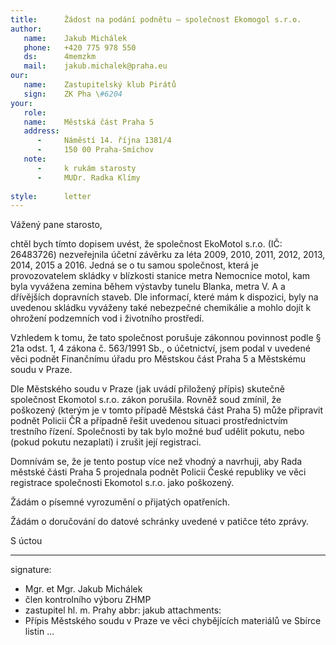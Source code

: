 ```yaml
---
title:      Žádost na podání podnětu – společnost Ekomogol s.r.o.
author:
   name:    Jakub Michálek
   phone:   +420 775 978 550
   ds:      4memzkm
   mail:    jakub.michalek@praha.eu
our:
   name:    Zastupitelský klub Pirátů
   sign:    ZK Pha \#6204
your:
   role:    
   name:    Městská část Praha 5
   address:
      -     Náměstí 14. října 1381/4
      -     150 00 Praha-Smíchov
   note: 
      -     k rukám starosty
      -     MUDr. Radka Klímy
     
style:      letter
---
```


Vážený pane starosto,

chtěl bych tímto dopisem uvést, že společnost EkoMotol s.r.o. (IČ: 26483726) nezveřejnila účetní závěrku za léta 2009, 2010, 2011, 2012, 2013, 2014, 2015 a 2016. Jedná se o tu samou společnost, která je provozovatelem skládky v blízkosti stanice metra Nemocnice motol, kam byla vyvážena zemina během výstavby tunelu Blanka, metra V. A a dřívějších dopravních staveb. Dle informací, které mám k dispozici, byly na uvedenou skládku vyváženy také nebezpečné chemikálie a mohlo dojít k ohrožení podzemních vod i životního prostředí.

Vzhledem k tomu, že tato společnost porušuje zákonnou povinnost podle § 21a odst. 1, 4 zákona č. 563/1991 Sb., o účetnictví, jsem podal v uvedené věci podnět Finančnímu úřadu pro Městskou část Praha 5 a Městskému soudu v Praze. 

Dle Městského soudu v Praze (jak uvádí přiložený přípis) skutečně společnost Ekomotol s.r.o. zákon porušila. Rovněž soud zmínil, že poškozený (kterým je v tomto případě Městská část Praha 5) může připravit podnět Policii ČR a případně řešit uvedenou situaci prostřednictvím trestního řízení. Společnosti by tak bylo možné buď udělit pokutu, nebo (pokud pokutu nezaplatí) i zrušit její registraci. 

Domnívám se, že je tento postup více než vhodný a navrhuji, aby Rada městské části Praha 5 projednala podnět Policii České republiky ve věci registrace společnosti Ekomotol s.r.o. jako poškozený.

Žádám o písemné vyrozumění o přijatých opatřeních.

Žádám o doručování do datové schránky uvedené v patičce této zprávy.

S úctou

---
signature: 
  - Mgr. et Mgr. Jakub Michálek
  - člen kontrolního výboru ZHMP
  - zastupitel hl. m. Prahy
abbr:       jakub
attachments:
  - Přípis Městského soudu v Praze ve věci chybějících materiálů ve Sbírce listin
...

